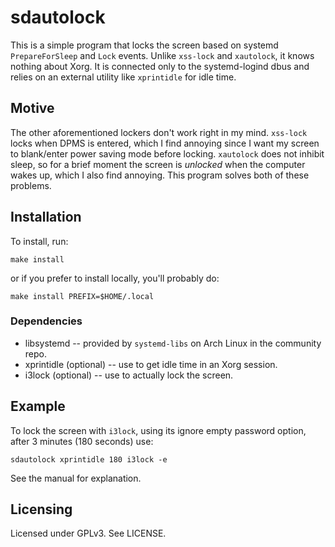 # sdautolock

This is a simple program that locks the screen based on systemd
`PrepareForSleep` and `Lock` events.  Unlike `xss-lock` and `xautolock`, it
knows nothing about Xorg.  It is connected only to the systemd-logind dbus and
relies on an external utility like `xprintidle` for idle time.

## Motive

The other aforementioned lockers don't work right in my mind. `xss-lock` locks
when DPMS is entered, which I find annoying since I want my screen to
blank/enter power saving mode before locking.  `xautolock` does not inhibit
sleep, so for a brief moment the screen is *unlocked* when the computer wakes
up, which I also find annoying. This program solves both of these problems.

## Installation

To install, run:

    make install

or if you prefer to install locally, you'll probably do:

    make install PREFIX=$HOME/.local

### Dependencies

 * libsystemd -- provided by `systemd-libs` on Arch Linux in the community repo.
 * xprintidle (optional) -- use to get idle time in an Xorg session.
 * i3lock (optional) -- use to actually lock the screen.

## Example

To lock the screen with `i3lock`, using its ignore empty password option, after
3 minutes (180 seconds) use:

    sdautolock xprintidle 180 i3lock -e

See the manual for explanation.

## Licensing

Licensed under GPLv3.  See LICENSE.
